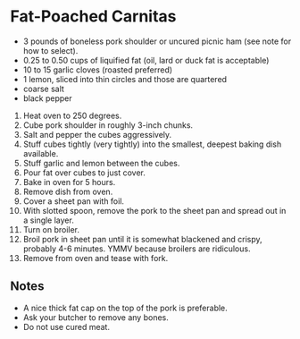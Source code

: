 # Fat-Poached Carnitas
* 3 pounds of boneless pork shoulder or uncured picnic ham (see note for how to select).
* 0.25 to 0.50 cups of liquified fat (oil, lard or duck fat is acceptable)
* 10 to 15 garlic cloves (roasted preferred)
* 1 lemon, sliced into thin circles and those are quartered
* coarse salt
* black pepper

1. Heat oven to 250 degrees.
2. Cube pork shoulder in roughly 3-inch chunks.
3. Salt and pepper the cubes aggressively.
4. Stuff cubes tightly (very tightly) into the smallest, deepest baking dish available.
5. Stuff garlic and lemon between the cubes.
6. Pour fat over cubes to just cover.
7. Bake in oven for 5 hours.
8. Remove dish from oven.
9. Cover a sheet pan with foil.
10. With slotted spoon, remove the pork to the sheet pan and spread out in a single layer.
11. Turn on broiler.
12. Broil pork in sheet pan until it is somewhat blackened and crispy, probably 4-6 minutes. YMMV because broilers are ridiculous.
13. Remove from oven and tease with fork.

## Notes
* A nice thick fat cap on the top of the pork is preferable.
* Ask your butcher to remove any bones.
* Do not use cured meat.
